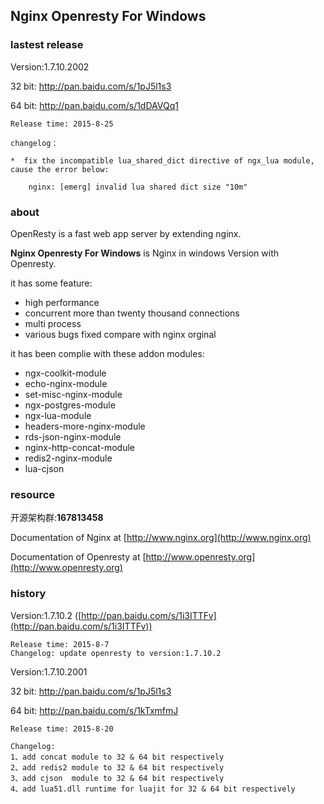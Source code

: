 ## Nginx Openresty For Windows ##

### lastest release ###
Version:1.7.10.2002

32 bit: http://pan.baidu.com/s/1pJ5l1s3

64 bit: http://pan.baidu.com/s/1dDAVQq1

    Release time: 2015-8-25

    changelog：

    *  fix the incompatible lua_shared_dict directive of ngx_lua module, cause the error below:

        nginx: [emerg] invalid lua shared dict size "10m"
        



### about ###

OpenResty is a fast web app server by extending nginx.

**Nginx Openresty For Windows** is Nginx in windows Version with Openresty.

it has some feature:

- high performance
- concurrent more than twenty thousand connections
- multi process
- various bugs fixed compare with nginx orginal

it has been complie with these addon modules:

- ngx-coolkit-module
- echo-nginx-module
- set-misc-nginx-module
- ngx-postgres-module
- ngx-lua-module
- headers-more-nginx-module
- rds-json-nginx-module
- nginx-http-concat-module
- redis2-nginx-module
- lua-cjson

### resource ###

开源架构群:**167813458**

Documentation of Nginx at [http://www.nginx.org](http://www.nginx.org)

Documentation of Openresty at [http://www.openresty.org](http://www.openresty.org)


### history ###

Version:1.7.10.2  ([http://pan.baidu.com/s/1i3ITTFv](http://pan.baidu.com/s/1i3ITTFv))

    Release time: 2015-8-7
    Changelog: update openresty to version:1.7.10.2

Version:1.7.10.2001

32 bit: http://pan.baidu.com/s/1pJ5l1s3

64 bit: http://pan.baidu.com/s/1kTxmfmJ

    Release time: 2015-8-20

    Changelog: 
    1、add concat module to 32 & 64 bit respectively
    2、add redis2 module to 32 & 64 bit respectively
    3、add cjson  module to 32 & 64 bit respectively
    4、add lua51.dll runtime for luajit for 32 & 64 bit respectively


